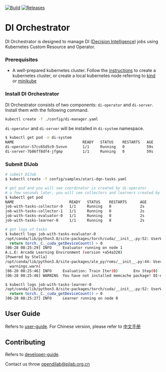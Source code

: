 [![Build](https://github.com/opendilab/DI-orchestrator/actions/workflows/build.yaml/badge.svg?branch=main)](https://github.com/opendilab/DI-orchestrator/actions/workflows/build.yaml) [![Releases](https://github.com/opendilab/DI-orchestrator/actions/workflows/release.yaml/badge.svg)](https://github.com/opendilab/DI-orchestrator/actions/workflows/release.yaml)
# DI Orchestrator

DI Orchestrator is designed to manage DI ([Decision Intelligence](https://github.com/opendilab/DI-engine/)) jobs using Kubernetes Custom Resource and Operator.

### Prerequisites

- A well-prepared kubernetes cluster. Follow the [instructions](https://kubernetes.io/docs/setup/production-environment/tools/kubeadm/create-cluster-kubeadm/) to create a kubernetes cluster, or create a local kubernetes node referring to [kind](https://kind.sigs.k8s.io/docs/user/quick-start/) or [minikube](https://minikube.sigs.k8s.io/docs/start/)

### Install DI Orchestrator

DI Orchestrator consists of two components: `di-operator` and `di-server`. Install them with the following command.

```bash
kubectl create -f ./config/di-manager.yaml
```

`di-operator` and `di-server` will be installed in `di-system` namespace.

```bash
$ kubectl get pod -n di-system
NAME                               READY   STATUS    RESTARTS   AGE
di-operator-57cc65d5c9-5vnvn       1/1     Running   0          59s
di-server-7b86ff8df4-jfgmp         1/1     Running   0          59s
```

### Submit DIJob

```bash
# submit DIJob
$ kubectl create -f config/samples/atari-dqn-tasks.yaml

# get pod and you will see coordinator is created by di-operator
# a few seconds later, you will see collectors and learners created by di-server
$ kubectl get pod
NAME                         READY   STATUS    RESTARTS      AGE
job-with-tasks-collector-0   1/1     Running   0             2s
job-with-tasks-collector-1   1/1     Running   0             2s
job-with-tasks-evaluator-0   1/1     Running   0             2s
job-with-tasks-learner-0     1/1     Running   0             2s

# get logs of tasks
$ kubectl logs job-with-tasks-evaluator-0 
/opt/conda/lib/python3.8/site-packages/torch/cuda/__init__.py:52: UserWarning: CUDA initialization: Found no NVIDIA driver on your system. Please check that you have an NVIDIA GPU and installed a driver from http://www.nvidia.com/Download/index.aspx (Triggered internally at  /opt/conda/conda-bld/pytorch_1607370172916/work/c10/cuda/CUDAFunctions.cpp:100.)
  return torch._C._cuda_getDeviceCount() > 0
[06-28 08:25:29] INFO     Evaluator running on node 1                                                                                                           func.py:58
A.L.E: Arcade Learning Environment (version +a54a328)
[Powered by Stella]
/opt/conda/lib/python3.8/site-packages/ale_py/roms/__init__.py:44: UserWarning: ale_py.roms contains unsupported ROMs: /opt/conda/lib/python3.8/site-packages/AutoROM/roms/{joust.bin, warlords.bin, maze_craze.bin, combat.bin}
  warnings.warn(
[06-28 08:25:46] INFO     Evaluation: Train Iter(0)       Env Step(0)     Eval Reward(-21.000)                                                                  func.py:58
[06-28 08:25:46] WARNING  You have not installed memcache package! DI-engine has changed to some alternatives. 

$ kubectl logs job-with-tasks-learner-0
/opt/conda/lib/python3.8/site-packages/torch/cuda/__init__.py:52: UserWarning: CUDA initialization: Found no NVIDIA driver on your system. Please check that you have an NVIDIA GPU and installed a driver from http://www.nvidia.com/Download/index.aspx (Triggered internally at  /opt/conda/conda-bld/pytorch_1607370172916/work/c10/cuda/CUDAFunctions.cpp:100.)
  return torch._C._cuda_getDeviceCount() > 0
[06-28 08:25:27] INFO     Learner running on node 0
```

## User Guide

Refers to [user-guide](./docs/architecture.md). For Chinese version, please refer to [中文手册](./docs/architecture-cn.md)

## Contributing

Refers to [developer-guide](./docs/developer-guide.md).

Contact us throw <opendilab@pjlab.org.cn>
